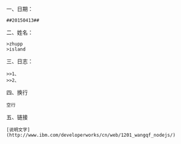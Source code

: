 
一、日期：
    
    ##20150413##

二、姓名：
   
    >zhupp
    >island

三、日志：

    >>1、
    >>2、

四、换行

    空行

五、链接

    [说明文字](http://www.ibm.com/developerworks/cn/web/1201_wangqf_nodejs/)